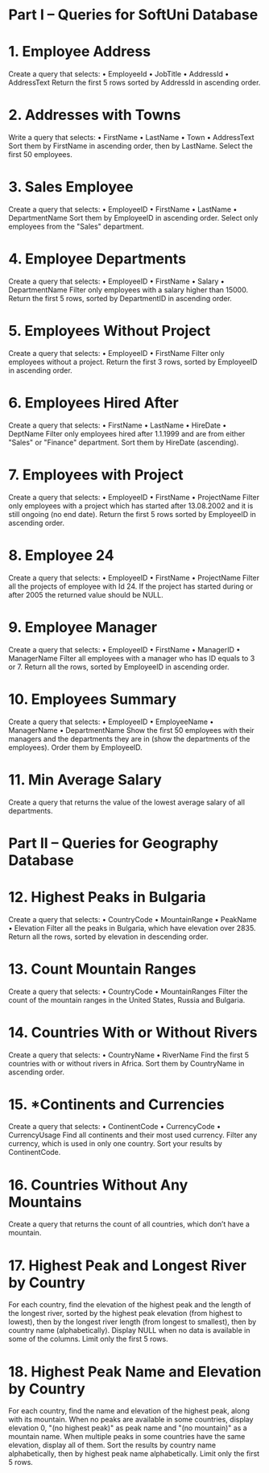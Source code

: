# Part I – Queries for SoftUni Database
# 1. Employee Address
Create a query that selects:
• EmployeeId
• JobTitle
• AddressId
• AddressText
Return the first 5 rows sorted by AddressId in ascending order.


# 2. Addresses with Towns
Write a query that selects:
• FirstName
• LastName
• Town
• AddressText
Sort them by FirstName in ascending order, then by LastName. Select the first 50 employees.

# 3. Sales Employee
Create a query that selects:
• EmployeeID
• FirstName
• LastName
• DepartmentName
Sort them by EmployeeID in ascending order. Select only employees from the "Sales" department.


# 4. Employee Departments
Create a query that selects:
• EmployeeID
• FirstName
• Salary
• DepartmentName
Filter only employees with a salary higher than 15000. Return the first 5 rows, sorted by DepartmentID in ascending order.

# 5. Employees Without Project
Create a query that selects:
• EmployeeID
• FirstName
Filter only employees without a project. Return the first 3 rows, sorted by EmployeeID in ascending order.


# 6. Employees Hired After
Create a query that selects:
• FirstName
• LastName
• HireDate
• DeptName
Filter only employees hired after 1.1.1999 and are from either "Sales" or "Finance" department. Sort them by HireDate (ascending).


# 7. Employees with Project
Create a query that selects:
• EmployeeID
• FirstName
• ProjectName
Filter only employees with a project which has started after 13.08.2002 and it is still ongoing (no end date). Return the first 5 rows sorted by EmployeeID in ascending order.

# 8. Employee 24
Create a query that selects:
• EmployeeID
• FirstName
• ProjectName
Filter all the projects of employee with Id 24. If the project has started during or after 2005 the returned value should be NULL.


# 9. Employee Manager
Create a query that selects:
• EmployeeID
• FirstName
• ManagerID
• ManagerName
Filter all employees with a manager who has ID equals to 3 or 7. Return all the rows, sorted by EmployeeID in ascending order.


# 10. Employees Summary
Create a query that selects:
• EmployeeID
• EmployeeName
• ManagerName
• DepartmentName
Show the first 50 employees with their managers and the departments they are in (show the departments of the employees). Order them by EmployeeID.


# 11. Min Average Salary
Create a query that returns the value of the lowest average salary of all departments.


# Part II – Queries for Geography Database
# 12. Highest Peaks in Bulgaria
Create a query that selects:
• CountryCode
• MountainRange
• PeakName
• Elevation
Filter all the peaks in Bulgaria, which have elevation over 2835. Return all the rows, sorted by elevation in descending order.


# 13. Count Mountain Ranges
Create a query that selects:
• CountryCode
• MountainRanges
Filter the count of the mountain ranges in the United States, Russia and Bulgaria.


# 14. Countries With or Without Rivers
Create a query that selects:
• CountryName
• RiverName
Find the first 5 countries with or without rivers in Africa. Sort them by CountryName in ascending order.


# 15. *Continents and Currencies
Create a query that selects:
• ContinentCode
• CurrencyCode
• CurrencyUsage
Find all continents and their most used currency. Filter any currency, which is used in only one country. Sort your results by ContinentCode.


# 16. Countries Without Any Mountains
Create a query that returns the count of all countries, which don’t have a mountain.


# 17. Highest Peak and Longest River by Country
For each country, find the elevation of the highest peak and the length of the longest river, sorted by the highest peak elevation (from highest to lowest), then by the longest river length (from longest to smallest), then by country name (alphabetically). Display NULL when no data is available in some of the columns. Limit only the first 5 rows.


# 18. Highest Peak Name and Elevation by Country
For each country, find the name and elevation of the highest peak, along with its mountain. When no peaks are available in some countries, display elevation 0, "(no highest peak)" as peak name and "(no mountain)" as a mountain name. When multiple peaks in some countries have the same elevation, display all of them. Sort the results by country name alphabetically, then by highest peak name alphabetically. Limit only the first 5 rows.
